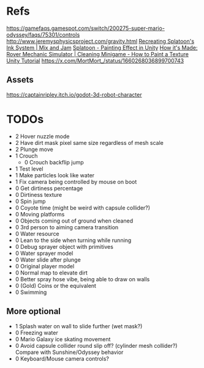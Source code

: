 ﻿# Refs
https://gamefaqs.gamespot.com/switch/200275-super-mario-odyssey/faqs/75301/controls
http://www.jeremysphysicsproject.com/gravity.html
[Recreating Splatoon's Ink System | Mix and Jam](https://www.youtube.com/watch?v=FR618z5xEiM)
[Splatoon - Painting Effect in Unity](https://www.youtube.com/watch?v=YUWfHX_ZNCw)
[How it's Made: Rover Mechanic Simulator | Cleaning Minigame - How to Paint a Texture Unity Tutorial](https://www.youtube.com/watch?v=Xss4__kgYiY)
https://x.com/MortMort_/status/1660268036899700743
## Assets
https://captainripley.itch.io/godot-3d-robot-character
# TODOs
- 2 Hover nuzzle mode
- 2 Have dirt mask pixel same size regardless of mesh scale
- 2 Plunge move
- 1 Crouch
	- 0 Crouch backflip jump
- 1 Test level
- 1 Make particles look like water
- 1 Fix camera being controlled by mouse on boot
- 0 Get dirtiness percentage
- 0 Dirtiness texture
- 0 Spin jump
- 0 Coyote time (might be weird with capsule collider?)
- 0 Moving platforms
- 0 Objects coming out of ground when cleaned
- 0 3rd person to aiming camera transition
- 0 Water resource
- 0 Lean to the side when turning while running
- 0 Debug sprayer object with primitives
- 0 Water sprayer model
- 0 Water slide after plunge
- 0 Original player model
- 0 Normal map to elevate dirt
- 0 Better spray hose vibe, being able to draw on walls
- 0 (Gold) Coins or the equivalent
- 0 Swimming

## More optional
- 1 Splash water on wall to slide further (wet mask?)
- 0 Freezing water
- 0 Mario Galaxy ice skating movement
- 0 Avoid capsule collider round slip off? (cylinder mesh collider?) Compare with Sunshine/Odyssey behavior
- 0 Keyboard/Mouse camera controls?